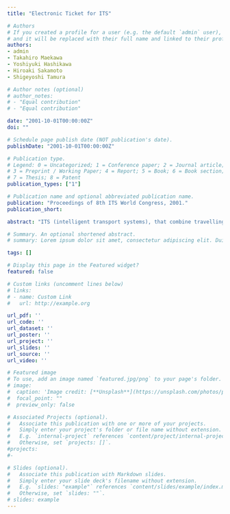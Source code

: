 ```yaml
---
title: "Electronic Ticket for ITS"

# Authors
# If you created a profile for a user (e.g. the default `admin` user), write the username (folder name) here
# and it will be replaced with their full name and linked to their profile.
authors:
- admin
- Takahiro Maekawa
- Yoshiyuki Hashikawa
- Hiroaki Sakamoto
- Shigeyoshi Tamura

# Author notes (optional)
# author_notes:
# - "Equal contribution"
# - "Equal contribution"

date: "2001-10-01T00:00:00Z"
doi: ""

# Schedule page publish date (NOT publication's date).
publishDate: "2001-10-01T00:00:00Z"

# Publication type.
# Legend: 0 = Uncategorized; 1 = Conference paper; 2 = Journal article;
# 3 = Preprint / Working Paper; 4 = Report; 5 = Book; 6 = Book section;
# 7 = Thesis; 8 = Patent
publication_types: ["1"]

# Publication name and optional abbreviated publication name.
publication: "Proceedings of 8th ITS World Congress, 2001."
publication_short:

abstract: "ITS (intelligent transport systems), that combine travelling by motor vehicle, are on the horizon. Many services have been proposed that will require payment from moving vehicles. However, when we try to use the existing payment schemes, we encounter problems that are caused by the wireless communication system. In this paper, we propose a new electronic ticket scheme that solves the problems of the existing schemes, and is efficient enough for use with ITS. Our scheme does not uses a digital signature, but a hash function. Thus, our payment protocol is much faster than existing schemes."

# Summary. An optional shortened abstract.
# summary: Lorem ipsum dolor sit amet, consectetur adipiscing elit. Duis posuere tellus ac convallis placerat. Proin tincidunt magna sed ex sollicitudin condimentum.

tags: []

# Display this page in the Featured widget?
featured: false

# Custom links (uncomment lines below)
# links:
# - name: Custom Link
#   url: http://example.org

url_pdf: ''
url_code: ''
url_dataset: ''
url_poster: ''
url_project: ''
url_slides: ''
url_source: ''
url_video: ''

# Featured image
# To use, add an image named `featured.jpg/png` to your page's folder.
# image:
#  caption: 'Image credit: [**Unsplash**](https://unsplash.com/photos/pLCdAaMFLTE)'
#  focal_point: ""
#  preview_only: false

# Associated Projects (optional).
#   Associate this publication with one or more of your projects.
#   Simply enter your project's folder or file name without extension.
#   E.g. `internal-project` references `content/project/internal-project/index.md`.
#   Otherwise, set `projects: []`.
#projects:
#-

# Slides (optional).
#   Associate this publication with Markdown slides.
#   Simply enter your slide deck's filename without extension.
#   E.g. `slides: "example"` references `content/slides/example/index.md`.
#   Otherwise, set `slides: ""`.
# slides: example
---
```

